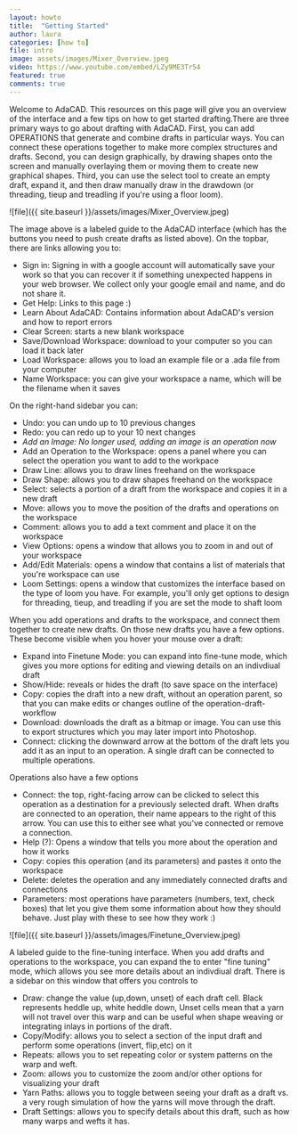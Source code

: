 ```yaml
---
layout: howto
title:  "Getting Started"
author: laura
categories: [how to]
file: intro
image: assets/images/Mixer_Overview.jpeg
video: https://www.youtube.com/embed/LZy9ME3Tr54
featured: true
comments: true
---
```


<p>Welcome to AdaCAD. This resources on this page will give you an overview of the interface and a few tips on how to get started drafting.There are three primary ways to go about drafting with AdaCAD. First, you can add OPERATIONS that generate and combine drafts in particular ways. You can connect these operations together to make more complex structures and drafts. Second, you can design graphically, by drawing shapes onto the screen and manually overlaying them or moving them to create new graphical shapes. Third, you can use the select tool to create an empty draft, expand it, and then draw manually draw in the drawdown (or threading, tieup and treadling if you're using a floor loom).</p>

![file]({{ site.baseurl }}/assets/images/Mixer_Overview.jpeg)
<p>The image above is a labeled guide to the AdaCAD interface (which has the buttons you need to push create drafts as listed above). On the topbar, there are links allowing you to:</p>
<ul>
<li>Sign in: Signing in with a google account will automatically save your work so that you can recover it if something unexpected happens in your web browser. We collect only your google email and name, and do not share it. </li>
<li>Get Help: Links to this page :)</li>
<li>Learn About AdaCAD: Contains information about AdaCAD's version and how to report errors</li>
<li>Clear Screen: starts a new blank workspace</li>
<li>Save/Download Workspace: download to your computer so you can load it back later</li>
<li>Load Workspace: allows you to load an example file or a .ada file from your computer</li>
<li>Name Workspace: you can give your workspace a name, which will be the filename when it saves</li>
</ul>

<p>On the right-hand sidebar you can: </p>
<ul>
<li>Undo: you can undo up to 10 previous changes</li>
<li>Redo: you can redo up to your 10 next changes</li>
<li><i>Add an Image: No longer used, adding an image is an operation now</i></li>
<li>Add an Operation to the Workspace: opens a panel where you can select the operation you want to add to the workpace</li>
<li>Draw Line: allows you to draw lines freehand on the workspace</li>
<li>Draw Shape: allows you to draw shapes freehand on the workspace</li>
<li>Select: selects a portion of a draft from the workspace and copies it in a new draft</li>
<li>Move: allows you to move the position of the drafts and operations on the workspace</li>
<li>Comment: allows you to add a text comment and place it on the workspace</li>
<li>View Options: opens a window that allows you to zoom in and out of your workspace</li>
<li>Add/Edit Materials: opens a window that contains a list of materials that you're workspace can use</li>
<li>Loom Settings: opens a window that customizes the interface based on the type of loom you have. For example, you'll only get options to design for threading, tieup, and treadling if you are set the mode to shaft loom</li>
</ul>

<p>When you add operations and drafts to the workspace, and connect them together to create new drafts. On those new drafts you have a few options. These become visible when you hover your mouse over a draft:</p>
<ul>
<li>Expand into Finetune Mode: you can expand into fine-tune mode, which gives you more options for editing and viewing details on an indivdiual draft</li>
<li>Show/Hide: reveals or hides the draft (to save space on the interface)</li>
<li>Copy: copies the draft into a new draft, without an operation parent, so that you can make edits or changes outline of the operation-draft-workflow</li>
<li>Download: downloads the draft as a bitmap or image. You can use this to export structures which you may later import into Photoshop.</li>
<li>Connect: clicking the downward arrow at the bottom of the draft lets you add it as an input to an operation. A single draft can be connected to multiple operations.</li>
</ul>
<p>Operations also have a few options</p>
<ul>
<li>Connect: the top, right-facing arrow can be clicked to select this operation as a destination for a previously selected draft. When drafts are connected to an operation, their name appears to the right of this arrow. You can use this to either see what you've connected or remove a connection.</li>
<li>Help (?): Opens a window that tells you more about the operation and how it works</li>
<li>Copy: copies this operation (and its parameters) and pastes it onto the workspace</li>
<li>Delete: deletes the operation and any immediately connected drafts and connections</li>
<li>Parameters: most operations have parameters (numbers, text, check boxes) that let you give them some information about how they should behave. Just play with these to see how they work :) </li>
</ul>

![file]({{ site.baseurl }}/assets/images/Finetune_Overview.jpeg)
<p>A labeled guide to the fine-tuning interface. When you add drafts and operations to the workspace, you can expand the to enter "fine tuning" mode, which allows you see more details about an indivdiual draft. There is a sidebar on this window that offers you controls to</p>

<ul>
<li>Draw: change the value (up,down, unset) of each draft cell. Black represents heddle up, white heddle down, Unset cells mean that a yarn will not travel over this warp and can be useful when shape weaving or integrating inlays in portions of the draft.</li>
<li>Copy/Modify: allows you to select a section of the input draft and perform some operations (invert, flip,etc) on it</li>
<li>Repeats: allows you to set repeating color or system patterns on the warp and weft.</li>
<li>Zoom: allows you to customize the zoom and/or other options for visualizing your draft</li>
<li>Yarn Paths: allows you to toggle between seeing your draft as a draft vs. a very rough simulation of how the yarns will move through the draft.</li>
<li>Draft Settings: allows you to specify details about this draft, such as how many warps and wefts it has.</li>
</ul>
